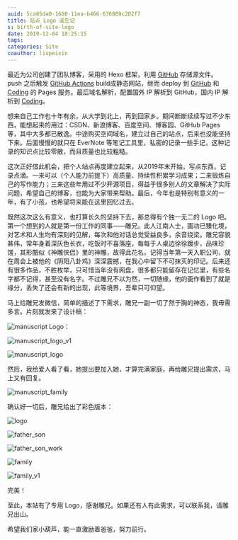 ```yaml
---
uuid: 5ca05da0-1680-11ea-b466-676089c202f7
title: 站点 Logo 诞生记
s: birth-of-site-logo
date: 2019-12-04 18:25:15
tags:
categories: Site
coauthor: liupeixin
---
```

最近为公司创建了团队博客，采用的 Hexo 框架，利用 [GitHub](https://github.com/) 存储源文件。push 之后触发 [GitHub Actions](https://github.com/features/actions) build成静态网站，继而 deploy 到 [GitHub](https://pages.github.com/) 和 [Coding](https://coding.net/help/doc/pages) 的 Pages 服务。最后域名解析，配置国外 IP 解析到 GitHub，国内 IP 解析到 [Coding](https://coding.net/)。

想来自己工作也十年有余，从大学到北上，再到回家乡。期间断断续续写过不少东西，能想起来的用过：CSDN、新浪博客、百度空间、博客园、GitHub Pages等，其中大多都已散逸。中途购买空间域名，建立过自己的站点，后来也没能坚持下来。后面慢慢的就只在 EverNote 等笔记工具里，私密的记录一些手记，这种记录的知识点比较零散，而且质量也比较粗糙。

这次正好借此机会，把个人站点再度建立起来，从2019年末开始，写点东西，记录点滴。一来可以（个人能力前提下）高质量、持续性积累学习成果；二来锻炼自己的写作能力；三来这些年用过不少开源项目，得益于很多别人的文章解决了实际问题，希望自己的博客，也能为大家带来帮助。最后，今年也是特别有意义的一年，有了小孩，也希望将来能在这里回忆过去。

既然这次这么有意义，也打算长久的坚持下去，那总得有个独一无二的 Logo 吧。第一个想到的人就是第一份工作的同事——雕兄。此人江南人士，画功已臻化境，对艺术和人生均有深刻的见解，每次和他对话总觉受益良多，余音绕梁。雕兄容貌甚伟，常年身着深灰色长衣，吃饭时不喜落座，每每于人桌边徐徐踱步，品味珍馐，其形酷似《神雕侠侣》里的神雕，故得此花名。记得当年第一天入职公司，就在周会上被他的《阴阳八卦鸡》深深震撼，在我心中留下不可抹灭的印记。后来还有很多作品，不胜枚举，只可惜当年没有网盘，很多都只能留存在记忆里，有些名字都不记得，甚至没有名字。不过雕兄不以为然，一切随缘，他的画作看到了就是缘分，丢失了还会有新的出现，此等境界，吾辈只可仰望。

马上给雕兄发微信，简单的描述了下需求，雕兄一副一切了然于胸的神态，我毋需多言。片刻就发来了设计稿：

![manuscript](http://blog-assets.liupei.xin/assets/birth-of-site-logo/manuscript.jpg)
Logo：

![manuscript_logo_v1](http://blog-assets.liupei.xin/assets/birth-of-site-logo/manuscript_logo_v1.jpg)

![manuscript_logo](http://blog-assets.liupei.xin/assets/birth-of-site-logo/manuscript_logo.jpg)



然后，我给爱人看了看，她提出要加入她，才算完满家庭，再给雕兄提出需求，马上又有回复。

![manuscript_family](http://blog-assets.liupei.xin/assets/birth-of-site-logo/manuscript_family.jpg)



确认好一切后，雕兄给出了彩色版本：

![logo](http://blog-assets.liupei.xin/assets/birth-of-site-logo/logo.png)

![father_son](http://blog-assets.liupei.xin/assets/birth-of-site-logo/father_son.jpg)

![father_son_work](http://blog-assets.liupei.xin/assets/birth-of-site-logo/father_son_work.jpg)

![family](http://blog-assets.liupei.xin/assets/birth-of-site-logo/family.jpg)

![family_v1](http://blog-assets.liupei.xin/assets/birth-of-site-logo/family_v1.jpg)

完美！



至此，本站有了专用 Logo，感谢雕兄。如果还有人有此需求，可以联系我，请雕兄出山。



希望我们家小葫芦，能一直激励着爸爸，努力前行。
